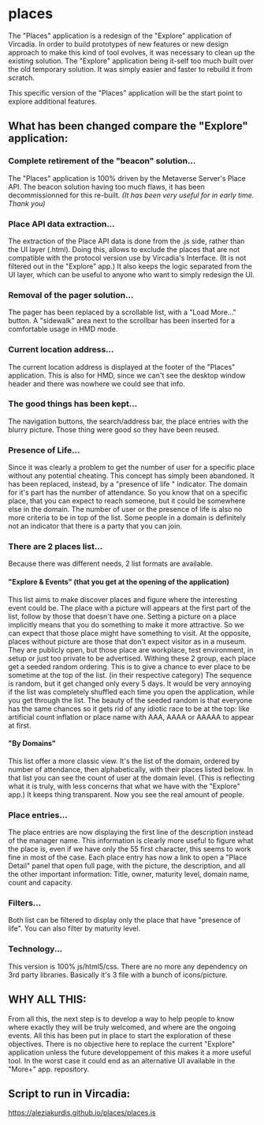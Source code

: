 # places
The "Places" application is a redesign of the "Explore" application of Vircadia.
In order to build prototypes of new features or new design approach to make this kind of tool evolves, 
it was necessary to clean up the existing solution. The "Explore" application being it-self too much built over the old temporary solution.
It was simply easier and faster to rebuild it from scratch.

This specific version of the "Places" application will be the start point to explore additional features.

## What has been changed compare the "Explore" application:

### Complete retirement of the "beacon" solution... 
The "Places" application is 100% driven by the Metaverse Server's Place API.
The beacon solution having too much flaws, it has been decommissionned for this re-built. 
_(It has been very useful for in early time. Thank you)_

### Place API data extraction...
The extraction of the Place API data is done from the .js side, rather than the UI layer (.html).
Doing this, allows to exclude the places that are not compatible with the protocol version use by Vircadia's Interface. 
(It is not filtered out in the "Explore" app.)
It also keeps the logic separated from the UI layer, which can be useful to anyone who want to simply redesign the UI.

### Removal of the pager solution...
The pager has been replaced by a scrollable list, with a "Load More..." button.
A "sidewalk" area next to the scrollbar has been inserted for a comfortable usage in HMD mode.

### Current location address...
The current location address is displayed at the footer of the "Places" application. 
This is also for HMD, since we can't see the desktop window header and there was nowhere we could see that info.

### The good things has been kept...
The navigation buttons, the search/address bar, the place entries with the blurry picture. Those thing were good so they have been reused.

### Presence of Life...
Since it was clearly a problem to get the number of user for a specific place without any potential cheating.
This concept has simply been abandoned. It has been replaced, instead, by a "presence of life " indicator.
The domain for it's part has the number of attendance.
So you know that on a specific place, that you can expect to reach someone, but it could be somewhere else in the domain.
The number of user or the presence of life is also no more criteria to be in top of the list.
Some people in a domain is definitely not an indicator that there is a party that you can join.

### There are 2 places list...
Because there was different needs, 2 list formats are available.

#### "Explore & Events" (that you get at the opening of the application)
This list aims to make discover places and figure where the interesting event could be.
The place with a picture will appears at the first part of the list, follow by those that doesn't have one.
Setting a picture on a place implicitly means that you do something to make it more attractive. So we can expect that those place might have something to visit.
At the opposite, places without picture are those that don't expect visitor as in a museum. 
They are publicly open, but those place are workplace, test environment, in setup or just too private to be advertised.
Withing these 2 group, each place get a seeded random ordering. 
This is to give a chance to ever place to be sometime at the top of the list. (in their respective category)
The sequence is random, but it get changed only every 5 days. 
It would be very annoying if the list was completely shuffled each time you open the application, while you get through the list.
The beauty of the seeded random is that everyone has the same chances so it gets rid of any idiotic race to be at the top: 
like artificial count inflation or place name with AAA, AAAA or AAAAA to appear at first. 

#### "By Domains" 
This list offer a more classic view. 
It's the list of the domain, ordered by number of attendance, then alphabetically, with their places listed below.
In that list you can see the count of user at the domain level. (This is reflecting what it is truly, with less concerns that what we have with the "Explore" app.)
It keeps thing transparent. Now you see the real amount of people.

### Place entries...
The place entries are now displaying the first line of the description instead of the manager name.
This information is clearly more useful to figure what the place is, even if we have only the 55 first character, this seems to work fine in most of the case.
Each place entry has now a link to open a "Place Detail" panel that open full page, with the picture, the description, and all the other important information: Title, owner, maturity level, domain name, count and capacity.

### Filters...
Both list can be filtered to display only the place that have "presence of life". 
You can also filter by maturity level.

### Technology...
This version is 100% js/html5/css.
There are no more any dependency on 3rd party libraries. Basically it's 3 file with a bunch of icons/picture.

## WHY ALL THIS:
From all this, the next step is to develop a way to help people to know where exactly they will be truly welcomed, 
and where are the ongoing events. All this has been put in place to start the exploration of these objectives.
There is no objective here to replace the current "Explore" application unless the future developpement of this makes it a more useful tool. 
In the worst case it could end as an alternative UI available in the "More+" app. repository.

## Script to run in Vircadia:
https://aleziakurdis.github.io/places/places.js
